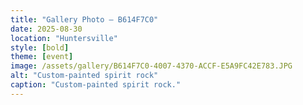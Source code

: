 ```yaml
---
title: "Gallery Photo – B614F7C0"
date: 2025-08-30
location: "Huntersville"
style: [bold]
theme: [event]
image: /assets/gallery/B614F7C0-4007-4370-ACCF-E5A9FC42E783.JPG
alt: "Custom-painted spirit rock"
caption: "Custom-painted spirit rock."
---
```


